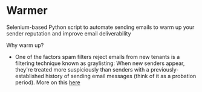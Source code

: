 # Warmer
Selenium-based Python script to automate sending emails to warm up your sender reputation and improve email deliverability

Why warm up? 
- One of the factors spam filters reject emails from new tenants is a filtering technique known as graylisting: When new senders appear, they're treated more suspiciously than senders with a previously-established history of sending email messages (think of it as a probation period). More on this [here](https://learn.microsoft.com/en-us/exchange/troubleshoot/email-delivery/ndr/fix-error-code-451-4-7-500-699-asxxx-in-exchange-online)
